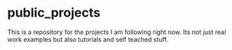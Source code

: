 # public_projects
This is a repository for the projects I am following right now. Its not just real work examples but also tutorials and self teached stuff. 
